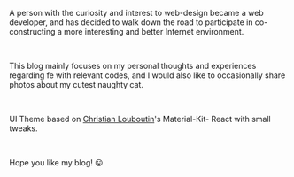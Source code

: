 
A person with the curiosity and interest to web-design became a web developer, and has decided to walk down the road to participate in co-constructing a more interesting and better Internet environment. 

<br>

This blog mainly focuses on my personal thoughts and experiences regarding fe with relevant codes, and I would also like to occasionally share photos about my cutest naughty cat.

<br>

UI Theme based on [Christian Louboutin](https://demos.creative-tim.com/material-kit-react/#/profile-page)'s Material-Kit-
React with small tweaks.

<br>

Hope you like my blog! 😛


